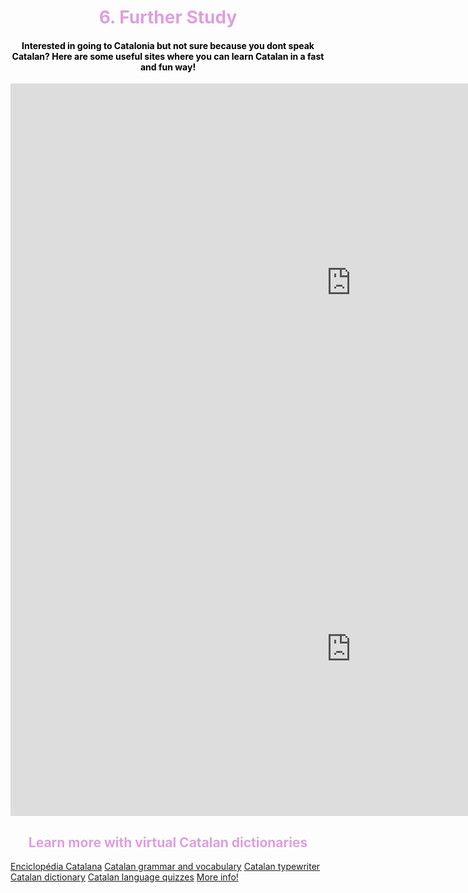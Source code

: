 <h1 style="color:plum;" align="center">6. Further Study</h1>

<h4 style="color:black;" align="center">Interested in going to Catalonia but not sure because you dont speak Catalan? Here are some useful sites where you can learn Catalan in a fast and fun way!</h4>

<iframe src="https://h5p.org/h5p/embed/475462" width="1090" height="638" frameborder="0" allowfullscreen="allowfullscreen"></iframe><script src="https://h5p.org/sites/all/modules/h5p/library/js/h5p-resizer.js" charset="UTF-8"></script>

<iframe src="https://h5p.org/h5p/embed/476754" width="1090" height="534" frameborder="0" allowfullscreen="allowfullscreen"></iframe><script src="https://h5p.org/sites/all/modules/h5p/library/js/h5p-resizer.js" charset="UTF-8"></script>

<h2 style="color:plum;" align="center">Learn more with virtual Catalan dictionaries</h2>

<a href="http://www.diccionari.cat">Enciclopédia Catalana</a>
<a href="http://mylanguages.org/learn_catalan.php">Catalan grammar and vocabulary</a>
<a href="https://dictionary.cambridge.org/dictionary/english-catalan/typewriter"> Catalan typewriter</a>
<a href="http://www.etranslator.ro/catalan-english-online-dictionary.php">Catalan dictionary</a>
<a href="https://www.transparent.com/learn-catalan/quizzes/lotw-quizzes/">Catalan language quizzes</a>
<a href="https://www.bbc.co.uk/news/world-europe-20345071">More info!</a>

